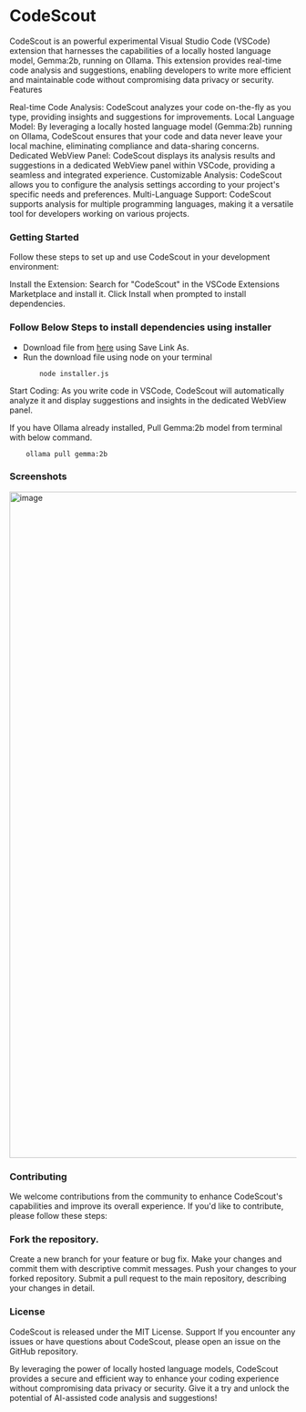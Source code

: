 # CodeScout
CodeScout is an powerful experimental Visual Studio Code (VSCode) extension that harnesses the capabilities of a locally hosted language model, Gemma:2b, running on Ollama. This extension provides real-time code analysis and suggestions, enabling developers to write more efficient and maintainable code without compromising data privacy or security.
Features

Real-time Code Analysis: CodeScout analyzes your code on-the-fly as you type, providing insights and suggestions for improvements.
Local Language Model: By leveraging a locally hosted language model (Gemma:2b) running on Ollama, CodeScout ensures that your code and data never leave your local machine, eliminating compliance and data-sharing concerns.
Dedicated WebView Panel: CodeScout displays its analysis results and suggestions in a dedicated WebView panel within VSCode, providing a seamless and integrated experience.
Customizable Analysis: CodeScout allows you to configure the analysis settings according to your project's specific needs and preferences.
Multi-Language Support: CodeScout supports analysis for multiple programming languages, making it a versatile tool for developers working on various projects.

### Getting Started
Follow these steps to set up and use CodeScout in your development environment:

Install the Extension: Search for "CodeScout" in the VSCode Extensions Marketplace and install it.
Click Install when prompted to install dependencies.

### Follow Below Steps to install dependencies using installer
- Download file from [here](https://raw.githubusercontent.com/kaustubh03/code-scout/main/installer.js) using Save Link As.
- Run the download file using node on your terminal
    ```
        node installer.js
    ```

Start Coding: As you write code in VSCode, CodeScout will automatically analyze it and display suggestions and insights in the dedicated WebView panel.

If you have Ollama already installed, Pull Gemma:2b model from terminal with below command.
```
    ollama pull gemma:2b
```

### Screenshots
<img width="1170" alt="image" src="https://github.com/kaustubh03/code-scout/assets/26454429/7c8c3b67-9f4f-4f0e-8063-43123241464e">


### Contributing
We welcome contributions from the community to enhance CodeScout's capabilities and improve its overall experience. If you'd like to contribute, please follow these steps:

### Fork the repository.
Create a new branch for your feature or bug fix.
Make your changes and commit them with descriptive commit messages.
Push your changes to your forked repository.
Submit a pull request to the main repository, describing your changes in detail.

### License
CodeScout is released under the MIT License.
Support
If you encounter any issues or have questions about CodeScout, please open an issue on the GitHub repository.

By leveraging the power of locally hosted language models, CodeScout provides a secure and efficient way to enhance your coding experience without compromising data privacy or security. Give it a try and unlock the potential of AI-assisted code analysis and suggestions!

